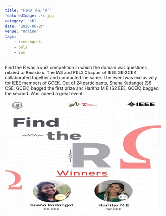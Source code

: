 ```yaml
---
title: "FIND THE ‘R’"
featuredImage: ./r.jpg
category: "sb"
date: "2020-06-24"
venue: "Online"
tags:
    - ieeesbgcek
    - pels
    - ias
---
```

Find the R was a quiz competition in which the domain was questions related to Resistors. The IAS and PELS Chapter of IEEE SB GCEK collaborated together and conducted the same. The event was exclusively for IEEE members of GCEK. Out of 24 participants, Sneha Kadangot (S6 CSE, GCEK) bagged the first prize and Haritha M E (S2 EEE, GCEK) bagged the second. Was indeed a great event!


![Find the R](./r1.jpg)
